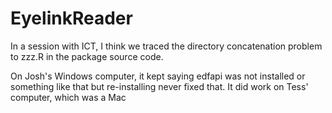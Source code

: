 EyelinkReader
==============

In a session with ICT, I think we traced the directory concatenation problem to zzz.R in the package source code.

On Josh's Windows computer, it kept saying edfapi was not installed or something like that but re-installing never fixed that. It did work on Tess' computer, which was a Mac